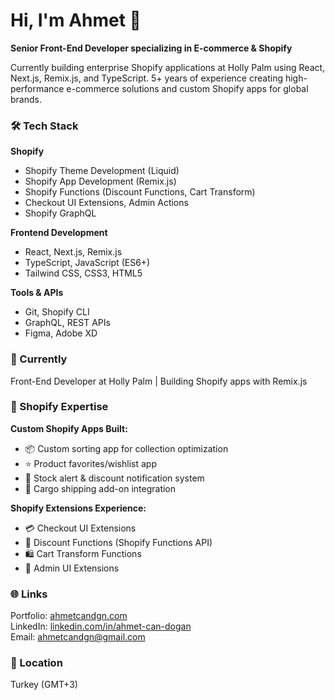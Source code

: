 # Hi, I'm Ahmet 👋

**Senior Front-End Developer specializing in E-commerce & Shopify**

Currently building enterprise Shopify applications at Holly Palm using React, Next.js, 
Remix.js, and TypeScript. 5+ years of experience creating high-performance e-commerce 
solutions and custom Shopify apps for global brands.

### 🛠️ Tech Stack

**Shopify**
- Shopify Theme Development (Liquid)
- Shopify App Development (Remix.js)
- Shopify Functions (Discount Functions, Cart Transform)
- Checkout UI Extensions, Admin Actions
- Shopify GraphQL

**Frontend Development**
- React, Next.js, Remix.js
- TypeScript, JavaScript (ES6+)
- Tailwind CSS, CSS3, HTML5

**Tools & APIs**
- Git, Shopify CLI
- GraphQL, REST APIs
- Figma, Adobe XD

### 💼 Currently
Front-End Developer at Holly Palm | Building Shopify apps with Remix.js

### 🚀 Shopify Expertise

**Custom Shopify Apps Built:**
- 📦 Custom sorting app for collection optimization
- ⭐ Product favorites/wishlist app
- 🔔 Stock alert & discount notification system
- 🚚 Cargo shipping add-on integration

**Shopify Extensions Experience:**
- 💳 Checkout UI Extensions
- 🎯 Discount Functions (Shopify Functions API)
- 🛍️ Cart Transform Functions
- 🎨 Admin UI Extensions

### 🌐 Links
Portfolio: [ahmetcandgn.com](https://www.ahmetcandgn.com)  
LinkedIn: [linkedin.com/in/ahmet-can-dogan](https://linkedin.com/in/ahmet-can-dogan-90829587)  
Email: ahmetcandgn@gmail.com

### 📍 Location
Turkey (GMT+3)

